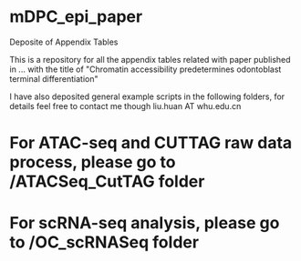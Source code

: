# mDPC_epi_paper
Deposite of Appendix Tables

This is a repository for all the appendix tables related with paper published in ... with the title of "Chromatin accessibility predetermines odontoblast terminal differentiation"

I have also deposited general example scripts in the following folders, for details feel free to contact me though liu.huan AT whu.edu.cn


# For ATAC-seq and CUTTAG raw data process, please go to /ATACSeq_CutTAG folder #

# For scRNA-seq analysis, please go to /OC_scRNASeq folder #
